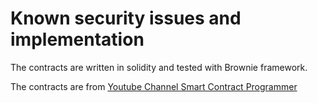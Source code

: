 # Known security issues and implementation

The contracts are written in solidity and tested with Brownie framework.

The contracts are from [Youtube Channel Smart Contract Programmer](https://www.youtube.com/watch?v=4Mm3BCyHtDY&list=PLO5VPQH6OWdWsCgXJT9UuzgbC8SPvTRi5)

